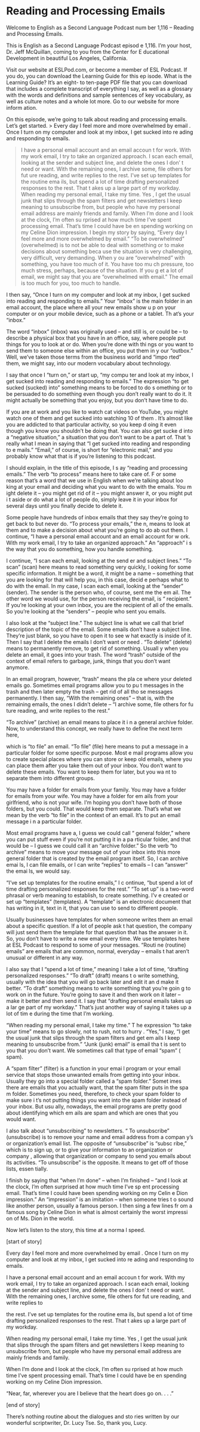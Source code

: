 # Reading and Processing Emails

Welcome to English as a Second Language Podcast num ber 1,116 – Reading and Processing Emails.

This is English as a Second Language Podcast episod e 1,116. I’m your host, Dr. Jeff McQuillan, coming to you from the Center for E ducational Development in beautiful Los Angeles, California.

Visit our website at ESLPod.com, or become a member  of ESL Podcast. If you do, you can download the Learning Guide for this ep isode. What is the Learning Guide? It’s an eight- to ten-page PDF file that you  can download that includes a complete transcript of everything I say, as well as  a glossary with the words and definitions and sample sentences of key vocabulary,  as well as culture notes and a whole lot more. Go to our website for more inform ation.

On this episode, we’re going to talk about reading and processing emails. Let’s get started.  > Every day I feel more and more overwhelmed by email . Once I turn on my computer and look at my inbox, I get sucked into re ading and responding to emails.
> I have a personal email account and an email accoun t for work. With my work email, I try to take an organized approach. I scan each email, looking at the sender and subject line, and delete the ones I don’ t need or want. With the remaining ones, I archive some, file others for fut ure reading, and write replies to the rest. I’ve set up templates for the routine ema ils, but spend a lot of time drafting personalized responses to the rest. That t akes up a large part of my workday.
> When reading my personal email, I take my time. Yes , I get the usual junk that slips through the spam filters and get newsletters I keep meaning to unsubscribe from, but people who have my personal email address  are mainly friends and family.
> When I’m done and I look at the clock, I’m often su rprised at how much time I’ve spent processing email. That’s time I could have be en spending working on my Celine Dion impression.
> I begin my story by saying, “Every day I feel more and more overwhelmed by email.” “To be overwhelmed” (overwhelmed) is to not  be able to deal with something or to make decisions about something beca use the situation is very challenging, very difficult, very demanding. When y ou are “overwhelmed” with something, you have too much of it. You have too mu ch pressure, too much stress, perhaps, because of the situation. If you g et a lot of email, we might say that you are “overwhelmed with email.” The email is  too much for you, too much to handle.

I then say, “Once I turn on my computer and look at  my inbox, I get sucked into reading and responding to emails.” Your “inbox” is the main folder in an email account, the place where all your new emails show u p on your computer or on your mobile device, such as a phone or a tablet. Th at’s your “inbox.”

The word “inbox” (inbox) was originally used – and still is, or could be – to describe a physical box that you have in an office,  say, where people put things for you to look at or do. When you’re done with thi ngs or you want to send them to someone else within an office, you put them in y our “outbox.” Well, we’ve taken those terms from the business world and “impo rted” them, we might say, into our modern vocabulary about technology.

I say that once I “turn on,” or start up, “my compu ter and look at my inbox, I get sucked into reading and responding to emails.” The expression “to get sucked (sucked) into” something means to be forced to do s omething or to be persuaded to do something even though you don’t really want to do it. It might actually be something that you enjoy, but you don’t have time to do.

If you are at work and you like to watch cat videos  on YouTube, you might watch one of them and get sucked into watching 10 of them . It’s almost like you are addicted to that particular activity, so you keep d oing it even though you know you shouldn’t be doing that. You can also get sucke d into a “negative situation,” a situation that you don’t want to be a part of. That ’s really what I mean in saying that “I get sucked into reading and responding to e mails.” “Email,” of course, is short for “electronic mail,” and you probably know what that is if you’re listening to this podcast.

I should explain, in the title of this episode, I s ay “reading and processing emails.” The verb “to process” means here to take care of. F or some reason that’s a word that we use in English when we’re talking about loo king at your email and deciding what you want to do with the emails. You m ight delete it – you might get rid of it – you might answer it, or you might put i t aside or do what a lot of people do, simply leave it in your inbox for several days until you finally decide to delete it.

Some people have hundreds of inbox emails that they  say they’re going to get back to but never do. “To process your emails,” the n, means to look at them and to make a decision about what you’re going to do ab out them. I continue, “I have a personal email account and an email account for w ork. With my work email, I try to take an organized approach.” An “approach” i s the way that you do something, how you handle something.

I continue, “I scan each email, looking at the send er and subject lines.” “To scan” (scan) here means to read something very quickly, l ooking for some specific information. It might be a word, it might be a name  – something that you are looking for that will help you, in this case, decid e perhaps what to do with the email. In my case, I scan each email, looking at the “sender” (sender). The sender is the person who, of course, sent me the em ail. The other word we would use, for the person receiving the email, is “ recipient.” If you’re looking at your own inbox, you are the recipient of all of the  emails. So you’re looking at the “senders” – people who sent you emails.

I also look at the “subject line.” The subject line  is what we call that brief description of the topic of the email. Some emails don’t have a subject line. They’re just blank, so you have to open it to see w hat exactly is inside of it. Then I say that I delete the emails I don’t want or need . “To delete” (delete) means to permanently remove, to get rid of something. Usuall y when you delete an email, it goes into your trash. The word “trash” outside of the context of email refers to garbage, junk, things that you don’t want anymore.

In an email program, however, “trash” means the pla ce where your deleted emails go. Sometimes email programs allow you to pu t messages in the trash and then later empty the trash – get rid of all tho se messages permanently. I then say, “With the remaining ones” – that is, with the remaining emails, the ones I didn’t delete – “I archive some, file others for fu ture reading, and write replies to the rest.”

“To archive” (archive) an email means to place it i n a general archive folder. Now, to understand this concept, we really have to define the next term here,

which is “to file” an email. “To file” (file) here means to put a message in a particular folder for some specific purpose. Most e mail programs allow you to create special places where you can store or keep old emails, where you can place them after you take them out of your inbox. You don’t want to delete these emails. You want to keep them for later, but you wa nt to separate them into different groups.

You may have a folder for emails from your family. You may have a folder for emails from your wife. You may have a folder for em ails from your girlfriend, who is not your wife. I’m hoping you don’t have both of  those folders, but you could. That would keep them separate. That’s what we mean by the verb “to file” in the context of an email. It’s to put an email message i n a particular folder.

Most email programs have a, I guess we could call “ general folder,” where you can put stuff even if you’re not putting it in a pa rticular folder, and that would be – I guess we could call it an “archive folder.” So the verb “to archive” means to move your message out of your inbox into this more general folder that is created by the email program itself. So, I can archive emai ls, I can file emails, or I can write “replies” to emails – I can “answer” the emai ls, we would say.

“I’ve set up templates for the routine emails,” I c ontinue, “but spend a lot of time drafting personalized responses for the rest.” “To set up” is a two-word phrasal or verb meaning to establish, to create something. I’v e created or set up “templates” (templates). A “template” is an electronic document  that has writing in it, text in it, that you can use to send to different people.

Usually businesses have templates for when someone writes them an email about a specific question. If a lot of people ask t hat question, the company will just send them the template for that question that has the answer in it. So, you don’t have to write a new email every time. We use templates here at ESL Podcast to respond to some of your messages. “Routi ne (routine) emails” are emails that are common, normal, everyday – emails t hat aren’t unusual or different in any way.

I also say that I “spend a lot of time,” meaning I take a lot of time, “drafting personalized responses.” “To draft” (draft) means t o write something, usually with the idea that you will go back later and edit it an d make it better. “To draft” something means to write something that you’re goin g to work on in the future. You’re going to save it and then work on it later –  make it better and then send it. I say that “drafting personal emails takes up a lar ge part of my workday.” That’s just another way of saying it takes up a lot of tim e during the time that I’m working.

 “When reading my personal email, I take my time.” T he expression “to take your time” means to go slowly, not to rush, not to hurry . “Yes,” I say, “I get the usual junk that slips through the spam filters and get em ails I keep meaning to unsubscribe from.” “Junk (junk) email” is email tha t is sent to you that you don’t want. We sometimes call that type of email “spam” ( spam).

A “spam filter” (filter) is a function in your emai l program or your email service that stops those unwanted emails from getting into your inbox. Usually they go into a special folder called a “spam folder.” Somet imes there are emails that you actually want, that the spam filter puts in the spa m folder. Sometimes you need, therefore, to check your spam folder to make sure i t’s not putting things you want into the spam folder instead of your inbox. But usu ally, nowadays, the email programs are pretty good about identifying which em ails are spam and which are ones that you would want.

I also talk about “unsubscribing” to newsletters. “ To unsubscribe” (unsubscribe) is to remove your name and email address from a compan y’s or organization’s email list. The opposite of “unsubscribe” is “subsc ribe,” which is to sign up, or to give your information to an organization or company , allowing that organization or company to send you emails about its activities.  “To unsubscribe” is the opposite. It means to get off of those lists, essen tially.

I finish by saying that “when I’m done” – when I’m finished – “and I look at the clock, I’m often surprised at how much time I’ve sp ent processing email. That’s time I could have been spending working on my Celin e Dion impression.” An “impression” is an imitation – when someone tries t o sound like another person, usually a famous person. I then sing a few lines fr om a famous song by Celine Dion in what is almost certainly the worst impressi on of Ms. Dion in the world.

Now let’s listen to the story, this time at a norma l speed.

[start of story]

Every day I feel more and more overwhelmed by email . Once I turn on my computer and look at my inbox, I get sucked into re ading and responding to emails.

I have a personal email account and an email accoun t for work. With my work email, I try to take an organized approach. I scan each email, looking at the sender and subject line, and delete the ones I don’ t need or want. With the remaining ones, I archive some, file others for fut ure reading, and write replies to

 the rest. I’ve set up templates for the routine ema ils, but spend a lot of time drafting personalized responses to the rest. That t akes up a large part of my workday.

When reading my personal email, I take my time. Yes , I get the usual junk that slips through the spam filters and get newsletters I keep meaning to unsubscribe from, but people who have my personal email address  are mainly friends and family.

When I’m done and I look at the clock, I’m often su rprised at how much time I’ve spent processing email. That’s time I could have be en spending working on my Celine Dion impression.

 “Near, far, wherever you are I believe that the heart does go on. . . .”

[end of story]

There’s nothing routine about the dialogues and sto ries written by our wonderful scriptwriter, Dr. Lucy Tse. So, thank you, Lucy.



